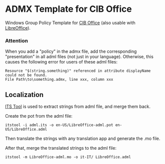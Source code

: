 # ADMX Template for CIB Office
Windows Group Policy Template for [CIB Office](https://ciboffice.cib.de/) (also usable with [LibreOffice](https://www.libreoffice.org/)).

### Attention
When you add a "policy" in the admx file, add the corresponding "presentation" in all adml files (not just in your language).
Otherwise, this causes the following error for users of these adml files:

    Resource "$(string.something)" referenced in attribute displayName could not be found.
    File Path\to\something.admx, line xxx, column xxx

## Localization
[ITS Tool](http://itstool.org) is used to extract strings from adml file, and merge them back.

Create the pot from the adml file:

    itstool -i adml.its -o en-US/LibreOffice-adml.pot en-US/LibreOffice.adml

Then translate the strings with any translation app and generate the .mo file.

After that, merge the translated strings to the adml file:

    itstool -m LibreOffice-adml.mo -o it-IT/ LibreOffice.adml
